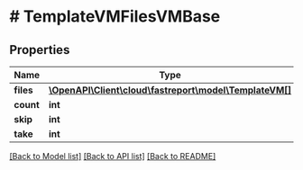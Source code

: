 # # TemplateVMFilesVMBase

## Properties

Name | Type | Description | Notes
------------ | ------------- | ------------- | -------------
**files** | [**\OpenAPI\Client\cloud\fastreport\model\TemplateVM[]**](TemplateVM.md) |  | [optional]
**count** | **int** |  | [optional]
**skip** | **int** |  | [optional]
**take** | **int** |  | [optional]

[[Back to Model list]](../../README.md#models) [[Back to API list]](../../README.md#endpoints) [[Back to README]](../../README.md)
